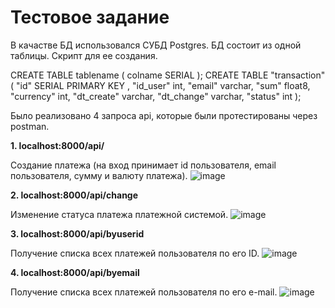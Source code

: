 # Тестовое задание

В качастве БД использовался СУБД Postgres. БД состоит из одной таблицы.
Скрипт для ее создания.

CREATE TABLE tablename (
colname SERIAL
);
CREATE TABLE "transaction" (
"id" SERIAL PRIMARY KEY ,
"id_user" int,
"email" varchar,
"sum" float8,
"currency" int,
"dt_create" varchar,
"dt_change" varchar,
"status" int
);

Было реализовано 4 запроса api, которые были протестированы через postman.

**1. localhost:8000/api/**

Создание платежа (на вход принимает id пользователя, email пользователя, сумму и валюту платежа).
![image](https://user-images.githubusercontent.com/74566888/174698939-a54f02b7-9655-4605-b8c7-f0b5b856e638.png)

**2. localhost:8000/api/change**

Изменение статуса платежа платежной системой.
![image](https://user-images.githubusercontent.com/74566888/174699789-a62f736f-0cae-4dfa-b6cd-d114d4e6bcd7.png)

**3. localhost:8000/api/byuserid**

Получение списка всех платежей пользователя по его ID.
![image](https://user-images.githubusercontent.com/74566888/174699539-f90acd3a-7978-44bd-83cb-6c0687ef8ffa.png)

**4. localhost:8000/api/byemail**

Получение списка всех платежей пользователя по его e-mail.
![image](https://user-images.githubusercontent.com/74566888/174699625-760935c5-3910-4613-b66f-74f12abaad72.png)

